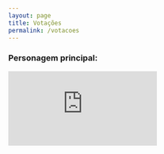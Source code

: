 ```yaml
---
layout: page
title: Votações
permalink: /votacoes
---
```



### Personagem principal:

<iframe src="http://www.strawpoll.me/embed_1/10724003" style="border:0;">Loading poll...</iframe>
